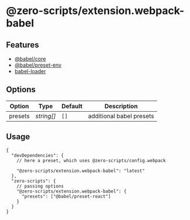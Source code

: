 # @zero-scripts/extension.webpack-babel

## Features

- [@babel/core](https://babeljs.io/docs/en/next/babel-core.html)
- [@babel/preset-env](https://babeljs.io/docs/en/next/babel-preset-env.html)
- [babel-loader](https://github.com/babel/babel-loader)

## Options

| Option  | Type       | Default | Description |
| ------- | ---------- | ------- | ----------- |
| presets | _string[]_ | `[]` | additional babel presets |

## Usage

```
{
  "devDependencies": {
    // here a preset, which uses @zero-scripts/config.webpack

    "@zero-scripts/extension.webpack-babel": "latest"
  },
  "zero-scripts": {
    // passing options
    "@zero-scripts/extension.webpack-babel": {
      "presets": ["@babel/preset-react"]
    }
  }
}
```
